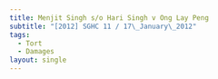 ```yaml
---
title: Menjit Singh s/o Hari Singh v Ong Lay Peng
subtitle: "[2012] SGHC 11 / 17\_January\_2012"
tags:
  - Tort
  - Damages
layout: single
---
```



